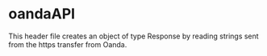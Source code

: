 # oandaAPI

This header file creates an object of type Response by reading strings sent from the https transfer from Oanda. 
